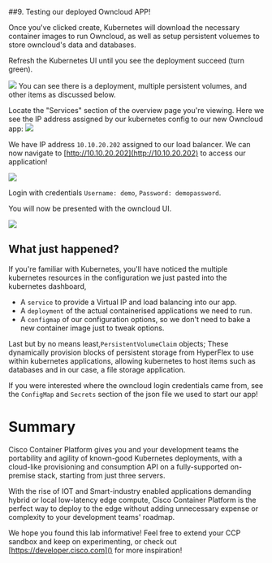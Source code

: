 ##9. Testing our deployed Owncloud APP!

Once you've clicked create, Kubernetes will download the necessary container images to run Owncloud, as well as setup persistent voluemes to store owncloud's data and databases.

Refresh the Kubernetes UI until you see the deployment succeed (turn green).

![](/posts/files/CiscoContainerPlatform-101/assets/images/owncloud-k8s-green.png)
You can see there is a deployment, multiple persistent volumes, and other items as discussed below.

Locate the "Services" section of the overview page you're viewing. Here we see the IP address assigned by our kubernetes config to our new Owncloud app:
![](/posts/files/CiscoContainerPlatform-101/assets/images/owncloud-k8s-services.png)

We have IP address `10.10.20.202` assigned to our load balancer.
We can now navigate to [http://10.10.20.202](http://10.10.20.202) to access our application!

![](/posts/files/CiscoContainerPlatform-101/assets/images/owncloud-login.png)

Login with credentials `Username: demo`, `Password: demopassword`.

You will now be presented with the owncloud UI.

![](/posts/files/CiscoContainerPlatform-101/assets/images/owncloud-ui.png)

## What just happened?
If you're familiar with Kubernetes, you'll have noticed the multiple kubernetes resources in the configuration we just pasted into the kubernetes dashboard,

  - A `service` to provide a Virtual IP and load balancing into our app.
  - A `deployment` of the actual containerised applications we need to run.
  - A `configmap` of our configuration options, so we don't need to bake a new container image just to tweak options.

Last but by no means least,`PersistentVolumeClaim` objects; These dynamically provision blocks of persistent storage from HyperFlex to use within kubernetes applications, allowing kubernetes to host items such as databases and in our case, a file storage application.

If you were interested where the owncloud login credentials came from, see the `ConfigMap` and `Secrets` section of the json file we used to start our app!

# Summary
Cisco Container Platform gives you and your development teams the portability and agility of known-good Kubernetes deployments, with a cloud-like provisioning and consumption API on a fully-supported on-premise stack, starting from just three servers.

With the rise of IOT and Smart-industry enabled applications demanding hybrid or local low-latency edge compute, Cisco Container Platform is the perfect way to deploy to the edge without adding unnecessary expense or complexity to your development teams' roadmap.

We hope you found this lab informative!
Feel free to extend your CCP sandbox and keep on experimenting, or check out [https://developer.cisco.com]() for more inspiration!
